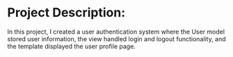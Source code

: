 # Project Description:
In this project, I created a user authentication system where the User model stored user information, the view handled login and logout functionality, and the template displayed the user profile page.


